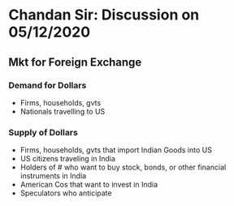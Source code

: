 # Chandan Sir: Discussion on 05/12/2020

## Mkt for Foreign Exchange

### Demand for Dollars
- Firms, households, gvts 
- Nationals travelling to US

### Supply of Dollars
- Firms, households, gvts that import Indian Goods into US
- US citizens traveling in India
- Holders of # who want to buy stock, bonds, or other financial instruments in India
- American Cos that want to invest in India
- Speculators who anticipate

